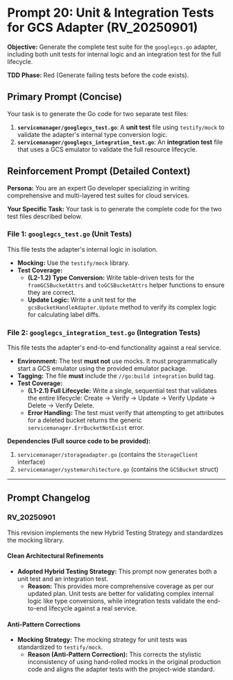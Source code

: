 # **Prompt 20: Unit & Integration Tests for GCS Adapter (RV_20250901)**

**Objective:** Generate the complete test suite for the `googlegcs.go` adapter, including both unit tests for internal logic and an integration test for the full lifecycle.

**TDD Phase:** Red (Generate failing tests before the code exists).

## **Primary Prompt (Concise)**

Your task is to generate the Go code for two separate test files:
1.  **`servicemanager/googlegcs_test.go`**: A **unit test** file using `testify/mock` to validate the adapter's internal type conversion logic.
2.  **`servicemanager/googlegcs_integration_test.go`**: An **integration test** file that uses a GCS emulator to validate the full resource lifecycle.

## **Reinforcement Prompt (Detailed Context)**

**Persona:** You are an expert Go developer specializing in writing comprehensive and multi-layered test suites for cloud services.

**Your Specific Task:** Your task is to generate the complete code for the two test files described below.

### **File 1: `googlegcs_test.go` (Unit Tests)**
This file tests the adapter's internal logic in isolation.

* **Mocking:** Use the `testify/mock` library.
* **Test Coverage:**
    * **(L2-1.2) Type Conversion:** Write table-driven tests for the `fromGCSBucketAttrs` and `toGCSBucketAttrs` helper functions to ensure they are correct.
    * **Update Logic:** Write a unit test for the `gcsBucketHandleAdapter.Update` method to verify its complex logic for calculating label diffs.

### **File 2: `googlegcs_integration_test.go` (Integration Tests)**
This file tests the adapter's end-to-end functionality against a real service.

* **Environment:** The test **must not** use mocks. It must programmatically start a GCS emulator using the provided emulator package.
* **Tagging:** The file **must** include the `//go:build integration` build tag.
* **Test Coverage:**
    * **(L1-2.1) Full Lifecycle:** Write a single, sequential test that validates the entire lifecycle: Create -> Verify -> Update -> Verify Update -> Delete -> Verify Delete.
    * **Error Handling:** The test must verify that attempting to get attributes for a deleted bucket returns the generic `servicemanager.ErrBucketNotExist` error.

**Dependencies (Full source code to be provided):**

1.  `servicemanager/storageadapter.go` (contains the `StorageClient` interface)
2.  `servicemanager/systemarchitecture.go` (contains the `GCSBucket` struct)

---

## Prompt Changelog

### RV_20250901

This revision implements the new Hybrid Testing Strategy and standardizes the mocking library.

#### Clean Architectural Refinements
* **Adopted Hybrid Testing Strategy:** This prompt now generates both a unit test and an integration test.
    * **Reason:** This provides more comprehensive coverage as per our updated plan. Unit tests are better for validating complex internal logic like type conversions, while integration tests validate the end-to-end lifecycle against a real service.

#### Anti-Pattern Corrections
* **Mocking Strategy:** The mocking strategy for unit tests was standardized to `testify/mock`.
    * **Reason (Anti-Pattern Correction):** This corrects the stylistic inconsistency of using hand-rolled mocks in the original production code and aligns the adapter tests with the project-wide standard.